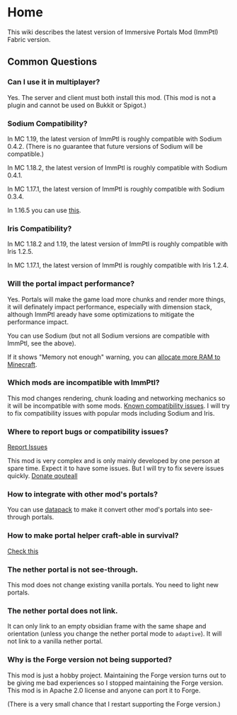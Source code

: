 # Home

This wiki describes the latest version of Immersive Portals Mod (ImmPtl) Fabric version.

## Common Questions

### Can I use it in multiplayer?

Yes. The server and client must both install this mod. (This mod is not a plugin and cannot be used on Bukkit or Spigot.)

### Sodium Compatibility?

In MC 1.19, the latest version of ImmPtl is roughly compatible with Sodium 0.4.2. (There is no guarantee that future versions of Sodium will be compatible.)

In MC 1.18.2, the latest version of ImmPtl is roughly compatible with Sodium 0.4.1.

In MC 1.17.1, the latest version of ImmPtl is roughly compatible with Sodium 0.3.4.

In 1.16.5 you can use [this](https://github.com/qouteall/sodium-fabric/releases).

### Iris Compatibility?

In MC 1.18.2 and 1.19, the latest version of ImmPtl is roughly compatible with Iris 1.2.5.

In MC 1.17.1, the latest version of ImmPtl is roughly compatible with Iris 1.2.4.

### Will the portal impact performance?

Yes. Portals will make the game load more chunks and render more things, it will definately impact performance, especially with dimension stack, although ImmPtl aready have some optimizations to mitigate the performance impact.

You can use Sodium (but not all Sodium versions are compatible with ImmPtl, see the above).

If it shows "Memory not enough" warning, you can [allocate more RAM to Minecraft](https://filmora.wondershare.com/game-recording/how-to-allocate-more-ram-to-minecraft.html).

### Which mods are incompatible with ImmPtl?

This mod changes rendering, chunk loading and networking mechanics so it will be incompatible with some mods. [Known compatibility issues](https://github.com/qouteall/ImmersivePortalsMod/issues?q=is%3Aissue+is%3Aopen+label%3A%22Mod+Compatibility%22). I will try to fix compatibility issues with popular mods including Sodium and Iris.

### Where to report bugs or compatibility issues?

[Report Issues](https://github.com/qouteall/ImmersivePortalsMod/issues)

This mod is very complex and is only mainly developed by one person at spare time. Expect it to have some issues. But I will try to fix severe issues quickly. [Donate qouteall](https://www.patreon.com/qouteall)

### How to integrate with other mod's portals?

You can use [datapack](./Datapack-Based-Custom-Portal-Generation#convert_vanilla_nether_portaljson-convent-vanilla-nether-portals-into-see-through-portals-if-the-shapes-are-compatible) to make it convert other mod's portals into see-through portals.

### How to make portal helper craft-able in survival?

[Check this](./Portal-Customization#how-to-use-similar-functionality-in-survival-mode)

### The nether portal is not see-through.

This mod does not change existing vanilla portals. You need to light new portals.

### The nether portal does not link.

It can only link to an empty obsidian frame with the same shape and orientation (unless you change the nether portal mode to `adaptive`). It will not link to a vanilla nether portal.

### Why is the Forge version not being supported?

This mod is just a hobby project. Maintaining the Forge version turns out to be giving me bad experiences so I stopped maintaining the Forge version. This mod is in Apache 2.0 license and anyone can port it to Forge.

(There is a very small chance that I restart supporting the Forge version.)
